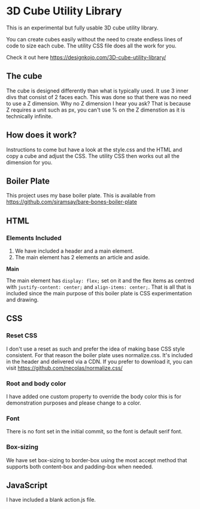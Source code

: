 # 3D Cube Utility Library
This is an experimental but fully usable 3D cube utility library. 

You can create cubes easily without the need to create endless lines of code to size each cube. The utility CSS file does all 
the work for you. 

Check it out here https://designkojo.com/3D-cube-utility-library/

## The cube
The cube is designed differently than what is typically used. It use 3 inner divs that consist of 2 faces each. This was done so that there was no need to use a Z dimension. Why no Z dimension I hear you ask? That is because Z requires a unit such as px, you can't use % on the Z dimenstion as it is technically infinite. 

## How does it work?
Instructions to come but have a look at the style.css and the HTML and copy a cube and adjust the CSS. The utility CSS then works out all the dimension for you. 

## Boiler Plate 
This project uses my base boiler plate. This is available from https://github.com/siramsay/bare-bones-boiler-plate

## HTML
### Elements Included
1. We have included a header and a main element. 
2. The main element has 2 elements an article and aside. 

**Main**

The main element has `display: flex;` set on it and the flex items as centred with `justify-content: center;` and 
`align-items: center;`.
That is all that is included since the main purpose of this boiler plate is CSS experimentation and drawing.

## CSS
### Reset CSS
I don't use a reset as such and prefer the idea of making base CSS style consistent. For that reason the boiler
plate uses normalize.css. It's included in the header and delivered via a CDN. If you prefer to download it, you can
visit https://github.com/necolas/normalize.css/

### Root and body color
I have added one custom property to override the body color this is for demonstration purposes and please change to 
a color. 

### Font 
There is no font set in the initial commit, so the font is default serif font.

### Box-sizing
We have set box-sizing to border-box using the most accept method that supports both content-box and padding-box
when needed.

## JavaScript
I have included a blank action.js file. 


